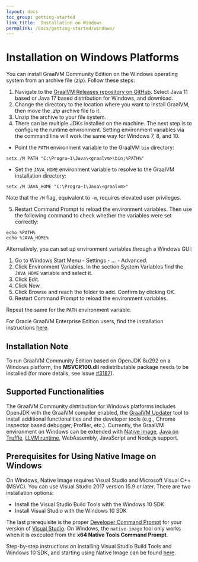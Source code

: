 ```yaml
---
layout: docs
toc_group: getting-started
link_title:  Installation on Windows
permalink: /docs/getting-started/windows/
---
```


# Installation on Windows Platforms

You can install GraalVM Community Edition on the Windows operating system from an archive file (_zip_).
Follow these steps:

1. Navigate to the [GraalVM Releases repository on GitHub](https://github.com/graalvm/graalvm-ce-builds/releases). Select Java 11 based or Java 17 based distribution for Windows, and download.
2. Change the directory to the location where you want to install GraalVM, then move the _.zip_ archive file to it.
3. Unzip the archive to your file system.
4. There can be multiple JDKs installed on the machine. The next step is to configure the runtime environment. Setting environment variables via the command line will work the same way for Windows 7, 8, and 10.
  - Point the `PATH` environment variable to the GraalVM `bin` directory:
  ```shell
  setx /M PATH "C:\Progra~1\Java\<graalvm>\bin;%PATH%"
  ```
  - Set the `JAVA_HOME` environment variable to resolve to the GraalVM installation directory:
  ```shell
  setx /M JAVA_HOME "C:\Progra~1\Java\<graalvm>"
  ```
  Note that the `/M` flag, equivalent to `-m`, requires elevated user privileges.

5. Restart Command Prompt to reload the environment variables. Then use the
following command to check whether the variables were set correctly:
```shell
echo %PATH%
echo %JAVA_HOME%
```

Alternatively, you can set up environment variables through a Windows GUI:

1. Go to Windows Start Menu - Settings - ... - Advanced.
2. Click Environment Variables. In the section System Variables find the `JAVA_HOME` variable and select it.
3. Click Edit.
4. Click New.
5. Click Browse and reach the folder to add. Confirm by clicking OK.
6. Restart Command Prompt to reload the environment variables.

Repeat the same for the `PATH` environment variable.

For Oracle GraalVM Enterprise Edition users, find the installation instructions [here](https://docs.oracle.com/en/graalvm/enterprise/22/docs/getting-started/installation-windows/).

## Installation Note

To run GraalVM Community Edition based on OpenJDK 8u292 on a Windows platform, the **MSVCR100.dll** redistributable package needs to be installed (for more details, see issue [#3187](https://github.com/oracle/graal/issues/3187#issuecomment-784234990)).

## Supported Functionalities

The GraalVM Community distribution for Windows platforms includes OpenJDK with the GraalVM compiler enabled, the [GraalVM Updater](../../reference-manual/graalvm-updater.md) tool to install additional functionalities and the developer tools (e.g., Chrome inspector based debugger, Profiler, etc.).
Currently, the GraalVM environment on Windows can be extended with [Native Image](../../reference-manual/native-image/README.md), [Java on Truffle](../../reference-manual/java-on-truffle/README.md), [LLVM runtime](../../reference-manual/llvm/README.md), WebAssembly, JavaScript and Node.js support.

## Prerequisites for Using Native Image on Windows
On Windows, Native Image requires Visual Studio and Microsoft Visual C++(MSVC).
You can use Visual Studio 2017 version 15.9 or later.
There are two installation options:
- Install the Visual Studio Build Tools with the Windows 10 SDK
- Install Visual Studio with the Windows 10 SDK

The last prerequisite is the proper [Developer Command Prompt](https://docs.microsoft.com/en-us/cpp/build/building-on-the-command-line?view=vs-2019#developer_command_prompt_shortcuts) for your version of [Visual Studio](https://visualstudio.microsoft.com/vs/).
On Windows, the `native-image` tool only works when it is executed from the **x64 Native Tools Command Prompt**.

Step-by-step instructions on installing Visual Studio Build Tools and Windows 10 SDK, and starting using Native Image can be found [here](https://medium.com/graalvm/using-graalvm-and-native-image-on-windows-10-9954dc071311).
